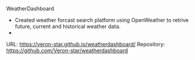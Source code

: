 WeatherDashboard

- Created weather forcast search platform using OpenWeather to retrive future, current and historical weather data.
- 



URL: https://veron-star.github.io/weatherdashboard/
Repository: https://github.com/Veron-star/weatherdashboard
